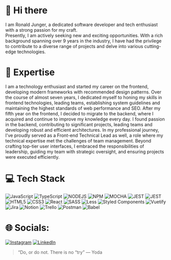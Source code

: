 # 👋 Hi there

I am Ronald Junger, a dedicated software developer and tech enthusiast with a strong passion for my craft.</br> Presently, I am actively seeking new and exciting opportunities. 
With a rich background spanning over 9 years in the industry, I have had the privilege to contribute to a diverse range of projects and delve into various cutting-edge technologies.


# 🚀 Expertise

I am a technology enthusiast and started my career on the frontend, developing modern frameworks with recommended design patterns. Over the course of almost seven years, I dedicated myself to honing my skills in frontend technologies, leading teams, establishing system guidelines and maintaining the highest standards of web performance and SEO. After my fifth year on the frontend, I decided to migrate to the backend, where I acquired and continue to improve my knowledge every day. I found passion in the backend, contributing to significant projects, leading teams and developing robust and efficient architectures.
In my professional journey, I've proudly served as a Front-end Technical Lead as well, a role where my technical expertise met the challenges of team management. Beyond crafting top-tier user interfaces, I embraced the responsibilities of leadership, guiding my team with strategic oversight, and ensuring projects were executed efficiently.


# 💻 Tech Stack
![JavaScript](https://img.shields.io/badge/javascript-%23323330.svg?style=for-the-badge&logo=javascript&logoColor=%23F7DF1E) ![TypeScript](https://img.shields.io/badge/typescript-%23007ACC.svg?style=for-the-badge&logo=typescript&logoColor=white) ![NODEJS](https://img.shields.io/badge/Node%20js-339933?style=for-the-badge&logo=nodedotjs&logoColor=white) ![NPM](https://img.shields.io/badge/npm-CB3837?style=for-the-badge&logo=npm&logoColor=white) ![MOCHA](https://img.shields.io/badge/Mocha-8D6748?style=for-the-badge&logo=Mocha&logoColor=white) ![JEST](https://img.shields.io/badge/Jest-C21325?style=for-the-badge&logo=jest&logoColor=white) ![JEST](https://img.shields.io/badge/Jest-C21325?style=for-the-badge&logo=jest&logoColor=white) ![HTML5](https://img.shields.io/badge/html5-%23E34F26.svg?style=for-the-badge&logo=html5&logoColor=white) ![CSS3](https://img.shields.io/badge/css3-%231572B6.svg?style=for-the-badge&logo=css3&logoColor=white) ![React](https://img.shields.io/badge/react-%2320232a.svg?style=for-the-badge&logo=react&logoColor=%2361DAFB) ![SASS](https://img.shields.io/badge/SASS-hotpink.svg?style=for-the-badge&logo=SASS&logoColor=white) ![Less](https://img.shields.io/badge/less-2B4C80?style=for-the-badge&logo=less&logoColor=white) ![Styled Components](https://img.shields.io/badge/styled--components-DB7093?style=for-the-badge&logo=styled-components&logoColor=white) ![Vuetify](https://img.shields.io/badge/Vuetify-1867C0?style=for-the-badge&logo=vuetify&logoColor=AEDDFF) ![Jira](https://img.shields.io/badge/jira-%230A0FFF.svg?style=for-the-badge&logo=jira&logoColor=white) ![Notion](https://img.shields.io/badge/Notion-%23000000.svg?style=for-the-badge&logo=notion&logoColor=white) ![Trello](https://img.shields.io/badge/Trello-%23026AA7.svg?style=for-the-badge&logo=Trello&logoColor=white) ![Postman](https://img.shields.io/badge/Postman-FF6C37?style=for-the-badge&logo=postman&logoColor=white) ![Babel](https://img.shields.io/badge/Babel-F9DC3e?style=for-the-badge&logo=babel&logoColor=black)

# 🌐 Socials:
[![Instagram](https://img.shields.io/badge/Instagram-%23E4405F.svg?logo=Instagram&logoColor=white)](https://www.instagram.com/ronald.junger/) [![LinkedIn](https://img.shields.io/badge/LinkedIn-%230077B5.svg?logo=linkedin&logoColor=white)](https://www.linkedin.com/in/ronald-junger/)

> “Do, or do not. There is no “try” — Yoda
